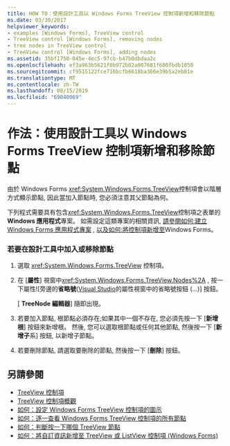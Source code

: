 ```yaml
---
title: HOW TO：使用設計工具以 Windows Forms TreeView 控制項新增和移除節點
ms.date: 03/30/2017
helpviewer_keywords:
- examples [Windows Forms], TreeView control
- TreeView control [Windows Forms], removing nodes
- tree nodes in TreeView control
- TreeView control [Windows Forms], adding nodes
ms.assetid: 35bf1750-045e-4ec5-97cb-b47b0dbdaa2c
ms.openlocfilehash: ef3a963b5621f0b972b02a007681f600fbdb1050
ms.sourcegitcommit: cf9515122fce716bcfb6618ba366e39b5a2eb81e
ms.translationtype: MT
ms.contentlocale: zh-TW
ms.lasthandoff: 08/15/2019
ms.locfileid: "69040069"
---
```

# <a name="how-to-add-and-remove-nodes-with-the-windows-forms-treeview-control-using-the-designer"></a>作法：使用設計工具以 Windows Forms TreeView 控制項新增和移除節點

由於 Windows Forms <xref:System.Windows.Forms.TreeView>控制項會以階層方式顯示節點, 因此當加入節點時, 您必須注意其父節點為何。

下列程式需要具有包含<xref:System.Windows.Forms.TreeView>控制項之表單的**Windows 應用程式**專案。 如需設定這類專案的相關資訊, [請參閱如何:建立 Windows Forms 應用程式專案](/visualstudio/ide/step-1-create-a-windows-forms-application-project) , [以及如何:將控制項新增至](how-to-add-controls-to-windows-forms.md)Windows Forms。

### <a name="to-add-or-remove-nodes-in-the-designer"></a>若要在設計工具中加入或移除節點

1. 選取 <xref:System.Windows.Forms.TreeView> 控制項。

2. 在 [**屬性**] 視窗中<xref:System.Windows.Forms.TreeView.Nodes%2A> , 按一下屬性![旁邊的**省略號**([Visual Studio](./media/visual-studio-ellipsis-button.png)的屬性視窗中的省略號按鈕 (...)] 按鈕。

     [ **TreeNode 編輯器**] 隨即出現。

3. 若要加入節點, 根節點必須存在;如果其中一個不存在, 您必須先按一下 [**新增根**] 按鈕來新增根。 然後, 您可以選取根節點或任何其他節點, 然後按一下 [**新增子**系] 按鈕, 以新增子節點。

4. 若要刪除節點, 請選取要刪除的節點, 然後按一下 [**刪除**] 按鈕。

## <a name="see-also"></a>另請參閱

- [TreeView 控制項](treeview-control-windows-forms.md)
- [TreeView 控制項概觀](treeview-control-overview-windows-forms.md)
- [如何：設定 Windows Forms TreeView 控制項的圖示](how-to-set-icons-for-the-windows-forms-treeview-control.md)
- [如何：逐一查看 Windows Forms TreeView 控制項的所有節點](how-to-iterate-through-all-nodes-of-a-windows-forms-treeview-control.md)
- [如何：判斷按一下哪個 TreeView 節點](how-to-determine-which-treeview-node-was-clicked-windows-forms.md)
- [如何：將自訂資訊新增至 TreeView 或 ListView 控制項 (Windows Forms)](add-custom-information-to-a-treeview-or-listview-control-wf.md)
